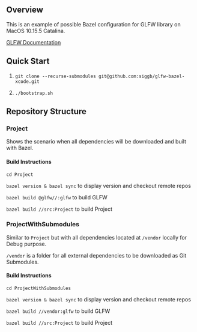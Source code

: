 ## Overview

This is an example of possible Bazel configuration for GLFW library on MacOS 10.15.5 Catalina.

[GLFW Documentation](https://www.glfw.org/documentation.html)

## Quick Start

1. `git clone --recurse-submodules git@github.com:siggb/glfw-bazel-xcode.git`

2. `./bootstrap.sh`

## Repository Structure

### Project

Shows the scenario when all dependencies will be downloaded and built with Bazel.

#### Build Instructions

`cd Project`

`bazel version & bazel sync` to display version and checkout remote repos

`bazel build @glfw//:glfw` to build GLFW

`bazel build //src:Project` to build Project

### ProjectWithSubmodules

Similar to `Project` but with all dependencies located at `/vendor` locally for Debug purpose.

`/vendor` is a folder for all external dependencies to be downloaded as Git Submodules.

#### Build Instructions

`cd ProjectWithSubmodules`

`bazel version & bazel sync` to display version and checkout remote repos

`bazel build //vendor:glfw` to build GLFW

`bazel build //src:Project` to build Project

